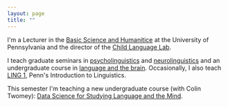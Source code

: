 ```yaml
---
layout: page
title: ""
---
```


I'm a Lecturer in the [Basic Science and Humanitice](https://www.ling.upenn.edu) at the University of Pennsylvania and the director of the [Child Language Lab](http://childlanglab.com/). 

I teach graduate seminars in [psycholinguistics](/ling607) and [neurolinguistics](/neurolinguistics) and an undergraduate course in [language and the brain](/ling104). Occasionally, I also teach [LING 1](/ling001), Penn's Introduction to Linguistics.

This semester I'm teaching a new undergraduate course (with Colin Twomey): [Data Science for Studying Language and the Mind](/ling172).
